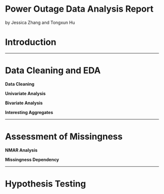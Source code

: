 # Power Outage Data Analysis Report
by Jessica Zhang and Tongxun Hu

# Introduction

------
# Data Cleaning and EDA

**Data Cleaning**

**Univariate Analysis**

**Bivariate Analysis**

**Interesting Aggregates**

------
# Assessment of Missingness

**NMAR Analysis**

**Missingness Dependency**

------
# Hypothesis Testing

<!-- <iframe src="assets/03-eda.html" width=800 height=600 frameBorder=0></iframe> -->
